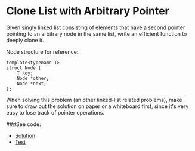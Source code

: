 # Clone List with Arbitrary Pointer 

Given singly linked list consisting of elements that have a second pointer pointing to an
 arbitrary node in the same list, write an efficient function to deeply clone it.

Node structure for reference:
```
template<typename T>
struct Node {
    T key;
    Node *other;
    Node *next;
};
```
When solving this problem (an other linked-list related problems), make sure to draw out
 the solution on paper or a whiteboard first, since it's very easy to lose track of
 pointer operations.

###See code:
- [Solution](./__init__.py)
- [Test](./test.py)